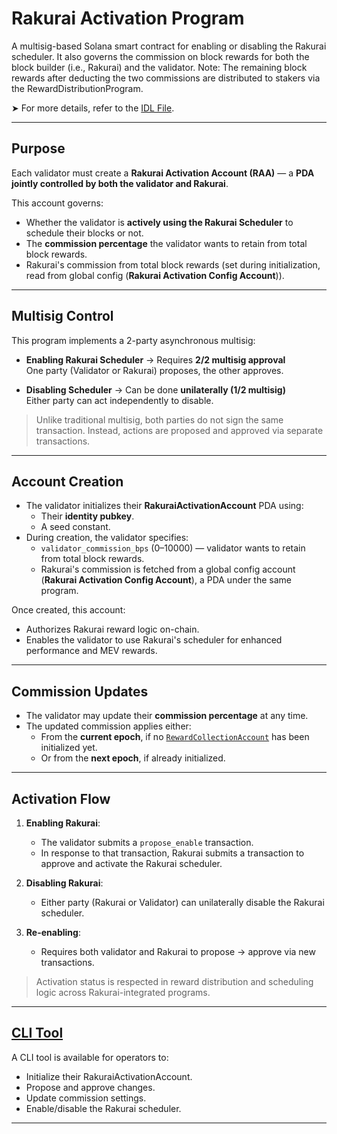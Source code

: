 # Rakurai Activation Program

A multisig-based Solana smart contract for enabling or disabling the Rakurai scheduler. It also governs the commission on block rewards for both the block builder (i.e., Rakurai) and the validator. Note: The remaining block rewards after deducting the two commissions are distributed to stakers via the RewardDistributionProgram.

➤ For more details, refer to the [IDL File](./idl/rakurai_activation.json).

---

## Purpose

Each validator must create a **Rakurai Activation Account (RAA)** — a **PDA jointly controlled by both the validator and Rakurai**.

This account governs:
- Whether the validator is **actively using the Rakurai Scheduler** to schedule their blocks or not.
- The **commission percentage** the validator wants to retain from total block rewards.
- Rakurai's commission from total block rewards (set during initialization, read from global config (**Rakurai Activation Config Account**)).

---

## Multisig Control

This program implements a 2-party asynchronous multisig:

- **Enabling Rakurai Scheduler** → Requires **2/2 multisig approval**  
  One party (Validator or Rakurai) proposes, the other approves.
  
- **Disabling Scheduler** → Can be done **unilaterally (1/2 multisig)**  
  Either party can act independently to disable.

> Unlike traditional multisig, both parties do not sign the same transaction. Instead, actions are proposed and approved via separate transactions.
---

## Account Creation

- The validator initializes their **RakuraiActivationAccount** PDA using:
  - Their **identity pubkey**.
  - A seed constant.
- During creation, the validator specifies:
  - `validator_commission_bps` (0–10000) — validator wants to retain from total block rewards.
  - Rakurai's commission is fetched from a global config account (**Rakurai Activation Config Account**), a PDA under the same program.

Once created, this account:
- Authorizes Rakurai reward logic on-chain.
- Enables the validator to use Rakurai's scheduler for enhanced performance and MEV rewards.

---

## Commission Updates

- The validator may update their **commission percentage** at any time.
- The updated commission applies either:
  - From the **current epoch**, if no [`RewardCollectionAccount`](../reward_distribution/README.md) has been initialized yet.
  - Or from the **next epoch**, if already initialized.

---

## Activation Flow

1. **Enabling Rakurai**:
   - The validator submits a `propose_enable` transaction.
   - In response to that transaction, Rakurai submits a transaction to approve and activate the Rakurai scheduler.

2. **Disabling Rakurai**:
   - Either party (Rakurai or Validator) can unilaterally disable the Rakurai scheduler.

3. **Re-enabling**:
   - Requires both validator and Rakurai to propose -> approve via new transactions.

> Activation status is respected in reward distribution and scheduling logic across Rakurai-integrated programs.

---

## [CLI Tool](../../cli/README.md)

A CLI tool is available for operators to:
- Initialize their RakuraiActivationAccount.
- Propose and approve changes.
- Update commission settings.
- Enable/disable the Rakurai scheduler.

---
